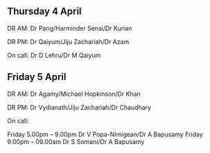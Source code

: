 ## Thursday 4 April

DR AM: Dr Pang/Harminder Sensi/Dr Kurian

DR PM: Dr Qaiyum/Jiju Zachariah/Dr Azam

On call: Dr D Lehru/Dr M Qaiyum


## Friday 5 April

DR AM: Dr Agamy/Michael Hopkinson/Dr Khan

DR PM: Dr Vydianath/Jiju Zachariah/Dr Chaudhary

On call: 

Friday 5.00pm – 9.00pm	Dr V Popa-Nimigean/Dr A Bapusamy
Friday 9.00pm – 09.00am	Dr S Somani/Dr A Bapusamy
